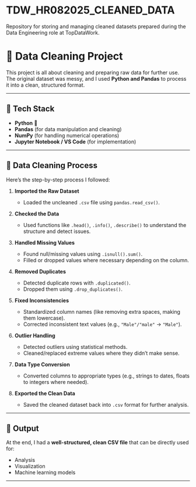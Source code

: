 # TDW_HR082025_CLEANED_DATA
Repository for storing and managing cleaned datasets prepared during the Data Engineering role at TopDataWork.

# 🧹 Data Cleaning Project

This project is all about cleaning and preparing raw data for further use.  
The original dataset was messy, and I used **Python and Pandas** to process it into a clean, structured format.

---

## 🔧 Tech Stack
- **Python** 🐍  
- **Pandas** (for data manipulation and cleaning)  
- **NumPy** (for handling numerical operations)  
- **Jupyter Notebook / VS Code** (for implementation)  

---

## 📌 Data Cleaning Process

Here’s the step-by-step process I followed:

1. **Imported the Raw Dataset**  
   - Loaded the uncleaned `.csv` file using `pandas.read_csv()`.

2. **Checked the Data**  
   - Used functions like `.head()`, `.info()`, `.describe()` to understand the structure and detect issues.

3. **Handled Missing Values**  
   - Found null/missing values using `.isnull().sum()`.  
   - Filled or dropped values where necessary depending on the column.

4. **Removed Duplicates**  
   - Detected duplicate rows with `.duplicated()`.  
   - Dropped them using `.drop_duplicates()`.

5. **Fixed Inconsistencies**  
   - Standardized column names (like removing extra spaces, making them lowercase).  
   - Corrected inconsistent text values (e.g., `"Male"/"male"` → `"Male"`).

6. **Outlier Handling**  
   - Detected outliers using statistical methods.  
   - Cleaned/replaced extreme values where they didn’t make sense.

7. **Data Type Conversion**  
   - Converted columns to appropriate types (e.g., strings to dates, floats to integers where needed).

8. **Exported the Clean Data**  
   - Saved the cleaned dataset back into `.csv` format for further analysis.

---

## 📂 Output
At the end, I had a **well-structured, clean CSV file** that can be directly used for:
- Analysis  
- Visualization  
- Machine learning models  

---
